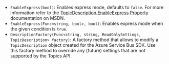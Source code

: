  * `EnableExpress(bool)`: Enables express mode, defaults to `false`. For more information refer to  the [TopicDescription.EnableExpress Property](https://docs.microsoft.com/en-us/dotnet/api/microsoft.servicebus.messaging.topicdescription#Microsoft_ServiceBus_Messaging_TopicDescription_EnableExpress) documentation on MSDN.
 * `EnableExpress(Func<string, bool>, bool)`: Enables express mode when the given condition is `true`.
  * `DescriptionFactory(Func<string, string, ReadOnlySettings, TopicDescription> factory)`: A factory method that allows to modify a `TopicDescription` object created for the Azure Service Bus SDK. Use this factory method to override any (future) settings that are not supported by the Topics API.